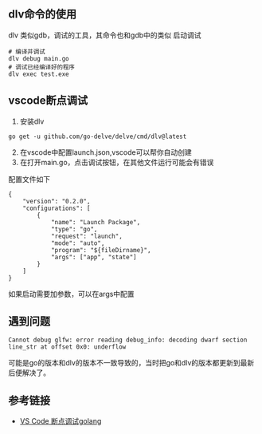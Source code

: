 ## dlv命令的使用
dlv  类似gdb，调试的工具，其命令也和gdb中的类似
启动调试
```
# 编译并调试
dlv debug main.go 
# 调试已经编译好的程序
dlv exec test.exe
```




## vscode断点调试
1. 安装dlv
```
go get -u github.com/go-delve/delve/cmd/dlv@latest
```


2. 在vscode中配置launch.json,vscode可以帮你自动创建
3. 在打开main.go，点击调试按钮，在其他文件运行可能会有错误


配置文件如下
```
{
    "version": "0.2.0",
    "configurations": [
        {
            "name": "Launch Package",
            "type": "go",
            "request": "launch",
            "mode": "auto",
            "program": "${fileDirname}",
            "args": ["app", "state"]
        }
    ]
}
```
如果启动需要加参数，可以在args中配置






## 遇到问题
```
Cannot debug glfw: error reading debug_info: decoding dwarf section line_str at offset 0x0: underflow
```
可能是go的版本和dlv的版本不一致导致的，当时把go和dlv的版本都更新到最新后便解决了。


## 参考链接
- [VS Code 断点调试golang ](https://segmentfault.com/a/1190000018671207)